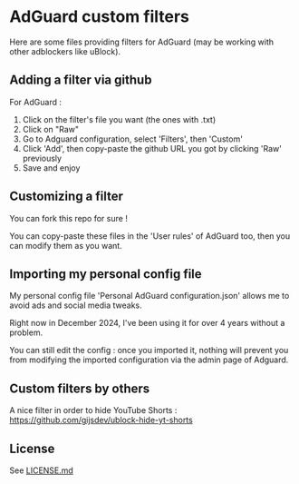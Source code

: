 # AdGuard custom filters

Here are some files providing filters for AdGuard (may be working with other adblockers like uBlock).

## Adding a filter via github

For AdGuard :
1. Click on the filter's file you want (the ones with .txt)
2. Click on "Raw"
3. Go to Adguard configuration, select 'Filters', then 'Custom'
4. Click 'Add', then copy-paste the github URL you got by clicking 'Raw' previously
5. Save and enjoy

## Customizing a filter

You can fork this repo for sure !

You can copy-paste these files in the 'User rules' of AdGuard too, then you can modify them as you want.

## Importing my personal config file

My personal config file 'Personal AdGuard configuration.json' allows me to avoid ads and social media tweaks.

Right now in December 2024, I've been using it for over 4 years without a problem.

You can still edit the config : once you imported it, nothing will prevent you from modifying the imported configuration via the admin page of Adguard.

## Custom filters by others

A nice filter in order to hide YouTube Shorts : https://github.com/gijsdev/ublock-hide-yt-shorts

## License

See [LICENSE.md](https://github.com/Norsagir/adguard-custom-filters/blob/main/LICENSE.md)
